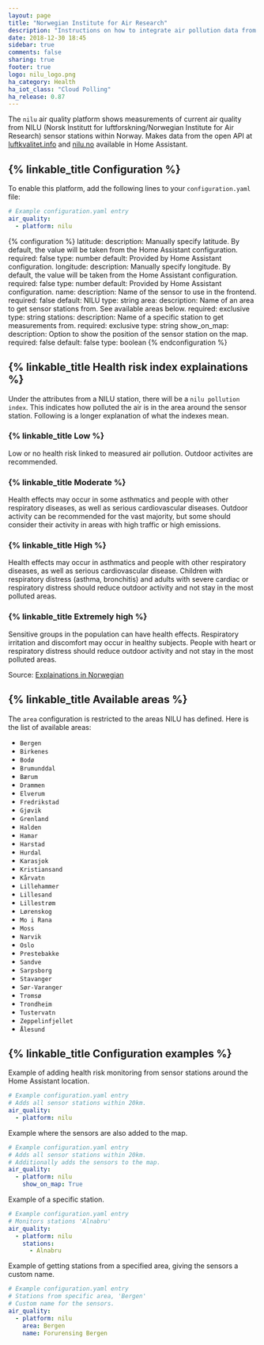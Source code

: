 ```yaml
---
layout: page
title: "Norwegian Institute for Air Research"
description: "Instructions on how to integrate air pollution data from NILU within Home Assistant."
date: 2018-12-30 18:45
sidebar: true
comments: false
sharing: true
footer: true
logo: nilu_logo.png
ha_category: Health
ha_iot_class: "Cloud Polling"
ha_release: 0.87
---
```


The `nilu` air quality platform shows measurements of current air quality from NILU (Norsk Institutt for luftforskning/Norwegian Institute for Air Research) sensor stations within Norway. Makes data from the open API at [luftkvalitet.info](http://luftkvalitet.info/) and [nilu.no](https://nilu.no/) available in Home Assistant.

## {% linkable_title Configuration %}

To enable this platform, add the following lines to your `configuration.yaml` file:

```yaml
# Example configuration.yaml entry
air_quality:
  - platform: nilu
```

{% configuration %}
  latitude:
    description: Manually specify latitude. By default, the value will be taken from the Home Assistant configuration.
    required: false
    type: number
    default: Provided by Home Assistant configuration.
  longitude:
    description: Manually specify longitude. By default, the value will be taken from the Home Assistant configuration.
    required: false
    type: number
    default: Provided by Home Assistant configuration.
  name:
    description: Name of the sensor to use in the frontend.
    required: false
    default: NILU
    type: string
  area:
    description: Name of an area to get sensor stations from. See available areas below.
    required: exclusive
    type: string
  stations: 
    description: Name of a specific station to get measurements from.
    required: exclusive
    type: string
  show_on_map:
    description: Option to show the position of the sensor station on the map.
    required: false
    default: false
    type: boolean
{% endconfiguration %}

## {% linkable_title Health risk index explainations %}

Under the attributes from a NILU station, there will be a `nilu pollution index`. This indicates how polluted the air is in the area around the sensor station. Following is a longer explanation of what the indexes mean. 

### {% linkable_title Low %}

Low or no health risk linked to measured air pollution. Outdoor activites are recommended. 

### {% linkable_title Moderate %}

Health effects may occur in some asthmatics and people with other respiratory diseases, as well as serious cardiovascular diseases. Outdoor activity can be recommended for the vast majority, but some should consider their activity in areas with high traffic or high emissions.

### {% linkable_title High %}

Health effects may occur in asthmatics and people with other respiratory diseases, as well as serious cardiovascular disease. Children with respiratory distress (asthma, bronchitis) and adults with severe cardiac or respiratory distress should reduce outdoor activity and not stay in the most polluted areas.

### {% linkable_title Extremely high %}

Sensitive groups in the population can have health effects. Respiratory irritation and discomfort may occur in healthy subjects. People with heart or respiratory distress should reduce outdoor activity and not stay in the most polluted areas. 

Source: [Explainations in Norwegian](http://www.luftkvalitet.info/home/Varslingsklasser.aspx)

## {% linkable_title Available areas %}

The `area` configuration is restricted to the areas NILU has defined. Here is the list of available areas:

- `Bergen`
- `Birkenes`
- `Bodø`
- `Brumunddal`
- `Bærum`
- `Drammen`
- `Elverum`
- `Fredrikstad`
- `Gjøvik`
- `Grenland`
- `Halden`
- `Hamar`
- `Harstad`
- `Hurdal`
- `Karasjok`
- `Kristiansand`
- `Kårvatn`
- `Lillehammer`
- `Lillesand`
- `Lillestrøm`
- `Lørenskog`
- `Mo i Rana`
- `Moss`
- `Narvik`
- `Oslo`
- `Prestebakke`
- `Sandve`
- `Sarpsborg`
- `Stavanger`
- `Sør-Varanger`
- `Tromsø`
- `Trondheim`
- `Tustervatn`
- `Zeppelinfjellet`
- `Ålesund`

## {% linkable_title Configuration examples %}

Example of adding health risk monitoring from sensor stations around the Home Assistant location.

```yaml
# Example configuration.yaml entry
# Adds all sensor stations within 20km.
air_quality:
  - platform: nilu
```

Example where the sensors are also added to the map.

```yaml
# Example configuration.yaml entry
# Adds all sensor stations within 20km.
# Additionally adds the sensors to the map.
air_quality:
  - platform: nilu
    show_on_map: True
```

Example of a specific station.

```yaml
# Example configuration.yaml entry
# Monitors stations 'Alnabru'
air_quality:
  - platform: nilu
    stations: 
      - Alnabru
```

Example of getting stations from a specified area, giving the sensors a custom name.

```yaml
# Example configuration.yaml entry
# Stations from specific area, 'Bergen'
# Custom name for the sensors. 
air_quality:
  - platform: nilu
    area: Bergen
    name: Forurensing Bergen
```
